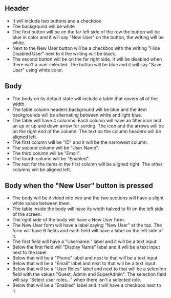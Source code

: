 ## Header
- It will include two buttons and a checkbox
- The background will be white
- The first button will be on the far left side of the row the button will be blue in color and it will say "New User" on the button, the writing will be white.
- Next to the New User button will be a checkbox with the writing "Hide Disabled User" next to it the writing will be black.
- The second button will be on the far right side. It will be disabled when there isn't a user selected. The button will be blue and it will say "Save User" using white color.

## Body
- The body on its default state will include a table that covers all of the width.
- The table column headers background will be blue and the item backgrounds will be alternating between white and light blue.
- The table will have 4 columns. Each column will have an filter icon and an up or up and down arrow for sorting. The icon and the arrows will be on the right end of the column. The text on the column headers will be aligned left.
- The first column will be "ID" and it will be the narrowest column.
- The second column will be "User Name".
- The third column will be "Email".
- The fourth column will be "Enabled".
- The text for the items in the first column will be aligned right. The other columns will be aligned left.

## Body when the "New User" button is pressed
- The body will be divided into two and the two sections will have a slight white space between them.
- The table inside the body will have its width halved to fit on the left side of the screen.
- The right side of the body will have a New User form.
- The New User form will have a label saying "New User" at the top. The form will have 6 fields and each field will have a label on the left side of it.
- The first field will have a "Username:" label and it will be a text input.
- Below the first field will "Display Name" label and it will be a text input next to the label.
- Below that will be a "Phone" label and next to that will be a text input.
- Below that will be a "Email" label and next to that will be a text input.
- Below that will be a "User Roles" label and next to that will be a selection field with the values "Guest, Admin and SuperAdmin". The selection field will say "Select user roles..." when there isn't a selected role.
- Below that will be a "Enabled" label and it will have a checkbox next to it.
